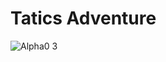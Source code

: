 # Tatics Adventure
 
![Alpha0 3](https://github.com/HongDaHyun/Tactics-Adventure/assets/101586627/e14b6b51-e049-4105-80f5-c508c62f0860)